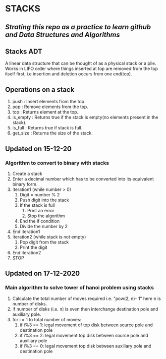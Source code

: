 # STACKS

## ***Strating this repo as a practice to learn github and Data Structures and Algorithms***

## Stacks ADT

A linear data structure that can be thought of as a physical stack or a pile. 
Works in LIFO order where things inserted at top are removed from the top itself first, i.e 
insertion and deletion occurs from one end(top).

## Operations on a stack

1. push : Insert elements from the top.
2. pop : Remove elements from the top.
3. top : Returns element at the top.
4. is_empty : Returns true if the stack is empty(no elements present in the stack).
5. is_full : Returns true if stack is full.
6. get_size : Returns the size of the stack.

## Updated on 15-12-20

### Algorithm to convert to binary with stacks

   1. Create a stack
   2. Enter a decimal number which has to be converted into its equivalent binary form.
   3. Iteration1 (while number > 0)
       1. Digit = number % 2
       2. Push digit into the stack
       3. If the stack is full
            1. Print an error
            2. Stop the algorithm
       4. End the if condition
       5. Divide the number by 2
   4. End iteration1
   5. Iteration2 (while stack is not empty)
       1. Pop digit from the stack
       2. Print the digit
   6. End iteration2
   7. STOP

## Updated on 17-12-2020

### Main algorithm to solve tower of hanoi problem using stacks

1. Calculate the total number of moves required i.e. "pow(2, n)- 1" here n is number of disks.
2. If number of disks (i.e. n) is even then interchange destination
   pole and auxiliary pole.
3. for i = 1 to total number of moves:
    1. if i%3 == 1:
    legal movement of top disk between source pole and
        destination pole
    2. if i%3 == 2:
    legal movement top disk between source pole and
        auxiliary pole
    3. if i%3 == 0:
        legal movement top disk between auxiliary pole
        and destination pole

